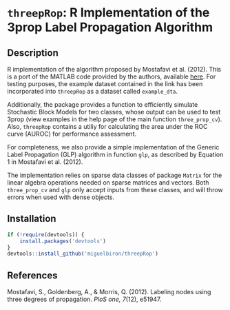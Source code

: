 # `threepRop`: R Implementation of the 3prop Label Propagation Algorithm

## Description

R implementation of the algorithm proposed by Mostafavi et al. (2012). This is a port of the MATLAB code provided by the authors, available [here](http://ai.stanford.edu/~saram/3propcode.zip). For testing purposes, the example dataset contained in the link has been incorporated into `threepRop` as a dataset called `example_dta`.

Additionally, the package provides a function to efficiently simulate Stochastic Block Models for two classes, whose output can be used to test 3prop (view examples in the help page of the main function `three_prop_cv`). Also, `threepRop` contains a utiliy for calculating the area under the ROC curve (AUROC) for performance assessment.

For completeness, we also provide a simple implementation of the Generic Label Propagation (GLP) algorithm in function `glp`, as described by Equation 1 in Mostafavi et al. (2012).

The implementation relies on sparse data classes of package `Matrix` for the linear algebra operations needed on sparse matrices and vectors. Both `three_prop_cv` and `glp` only accept inputs from these classes, and will throw errors when used with dense objects.

## Installation

``` r
if (!require(devtools)) {
    install.packages('devtools')
}
devtools::install_github('miguelbiron/threepRop')
```

## References

Mostafavi, S., Goldenberg, A., & Morris, Q. (2012). Labeling nodes using three degrees of propagation. _PloS one, 7_(12), e51947.
